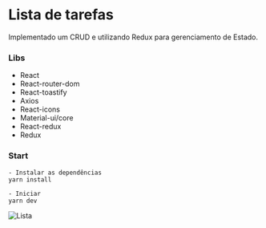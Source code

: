 

# Lista de tarefas

Implementado um CRUD e utilizando Redux para gerenciamento de Estado.

### Libs 

- React
- React-router-dom
- React-toastify
- Axios
- React-icons
- Material-ui/core
- React-redux
- Redux

### Start

``` 
- Instalar as dependências 
yarn install

- Iniciar
yarn dev 

```

![Lista](https://github.com/jordanamomberg/lista-tarefas/blob/master/lista.png?raw=true)
